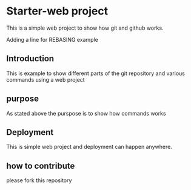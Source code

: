 # Starter-web project
This is a simple web project to show how git and github works.

Adding a line for REBASING example
## Introduction
This is example to show different parts of the git repository and various commands using a web project
## purpose
As stated above the purspose is to show how commands works
## Deployment
This is simple web project and deployment can happen anywhere.
## how to contribute
please fork this repository